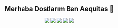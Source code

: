<h2 align="center">Merhaba Dostlarım Ben Aequitas 👋</h2>
<p align="center">
  <a href="https://discord.com/users/675733220813176832" target"blank_"><img src="https://img.shields.io/badge/discord%20-7289DA.svg?&style=for-the-badge&logo=discord&logoColor=white"></a>
  <a href="https://discord.gg/9SBhapKPuq" target"blank_"><img src="https://img.shields.io/badge/sunucumuz%20-7289DA.svg?&style=for-the-badge&logo=discord&logoColor=white"></a>
  <a href="https://youtube.com/channel/UCjaGxx605xAvXbNEfEoKFYg" target"blank_"><img src="https://img.shields.io/badge/Youtube%20-red.svg?&style=for-the-badge&logo=youtube&logoColor=white"></a>
</a>
  <a href="https://instagram.com/aeqltas" target"blank_"><img src="https://img.shields.io/badge/INSTAGRAM%20-DC3175.svg?&style=for-the-badge&logo=instagram&logoColor=white"></a>
  <a href="https://github.com/AEQlTAS" target"blank_"><img src="https://img.shields.io/badge/GitHub%20-191717.svg?&style=for-the-badge&logo=github&logoColor=white"></a>
</p>
